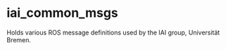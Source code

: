 iai_common_msgs
===============

Holds various ROS message definitions used by the IAI group, Universität Bremen.